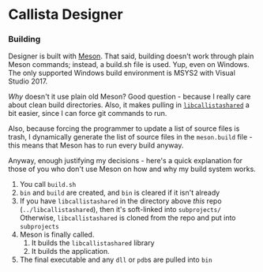 # Callista Designer


### Building
Designer is built with [Meson](//mesonbuild.com). That said, building doesn't work through plain Meson commands; instead, a build.sh file is used. Yup, even on Windows. The only supported Windows build environment is MSYS2 with Visual Studio 2017.

_Why_ doesn't it use plain old Meson? Good question - because I really care about clean build directories. Also, it makes pulling in [`libcallistashared`](//github.com/callista-suite/libcallistashared) a bit easier, since I can force git commands to run.

Also, because forcing the programmer to update a list of source files is trash, I dynamically generate the list of source files in the `meson.build` file - this means that Meson has to run every build anyway.

Anyway, enough justifying my decisions - here's a quick explanation for those of you who don't use Meson on how and why my build system works.

1. You call `build.sh`
2. `bin` and `build` are created, and `bin` is cleared if it isn't already
3. If you have `libcallistashared` in the directory above _this_ repo (`../libcallistashared`), then it's soft-linked into `subprojects/`   
   Otherwise, `libcallistashared` is cloned from the repo and put into `subprojects`
4. Meson is finally called.
	1. It builds the `libcallistashared` library
	2. It builds the application.
5. The final executable and any `dll` or `pdb`s are pulled into `bin`